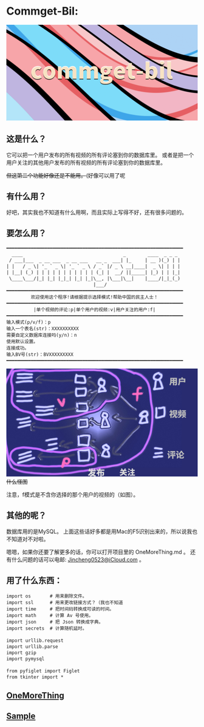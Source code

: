 # Commget-Bil:

![Image_Commget-Bil](assets/github_commget-bil_logo.png)

## 这是什么？

它可以把一个用户发布的所有视频的所有评论塞到你的数据库里。 
或者是把一个用户关注的其他用户发布的所有视频的所有评论塞到你的数据库里。

~~但这第二个功能好像还是不能用。~~(好像可以用了呢


## 有什么用？

好吧，其实我也不知道有什么用啊，而且实际上写得不好，还有很多问题的。


## 要怎么用？

    ━━━━━━━━━━━━━━━━━━━━━━━━━━━━━━━━━━━━━━━━━━━━━━━━━━━━━━━━━━━━━━━━━
      ____                                     _        ____  _ _ _ 
     / ___|___  _ __ ___  _ __ ___   __ _  ___| |_     | __ )(_) | |
    | |   / _ \| '_ ` _ \| '_ ` _ \ / _` |/ _ \ __|____|  _ \| | | |
    | |__| (_) | | | | | | | | | | | (_| |  __/ ||_____| |_) | | |_|
     \____\___/|_| |_| |_|_| |_| |_|\__, |\___|\__|    |____/|_|_(_)
                                    |___/                           
    ━━━━━━━━━━━━━━━━━━━━━━━━━━━━━━━━━━━━━━━━━━━━━━━━━━━━━━━━━━━━━━━━━
             欢迎使用这个程序!请根据提示选择模式!帮助中国的民主人士！         
    ━━━━━━━━━━━━━━━━━━━━━━━━━━━━━━━━━━━━━━━━━━━━━━━━━━━━━━━━━━━━━━━━━
              |单个视频的评论:p|单个用户的视频:v|用户关注的用户:f|          
    ━━━━━━━━━━━━━━━━━━━━━━━━━━━━━━━━━━━━━━━━━━━━━━━━━━━━━━━━━━━━━━━━━
    输入模式(p/v/f)：p
    输入一个表名(str)：XXXXXXXXXX
    需要自定义数据库连接吗(y/n)：n
    使用默认设置。
    连接成功。
    输入BV号(str)：BVXXXXXXXXX
    ━━━━━━━━━━━━━━━━━━━━━━━━━━━━━━━━━━━━━━━━━━━━━━━━━━━━━━━━━━━━━━━━━

![Image_Commget-Bil](assets/github_commget-bil_sim.jpg)
~~什么怪图~~

注意，f模式是不含你选择的那个用户的视频的（如图）。


## 其他的呢？

数据库用的是MySQL。
上面这些话好多都是用Mac的F5识别出来的，所以说我也不知道对不对啦。

嗯嗯，如果你还要了解更多的话，你可以打开项目里的 OneMoreThing.md 。
还有什么问题的话可以电邮: Jincheng0523@iCloud.com 。 


## 用了什么东西：

    import os       # 用来删除文件。
    import ssl      # 用来更改链接方式？（我也不知道
    import time     # 把时间码转换成可读的时间。
    import math     # 计算 Av 号使用。
    import json     # 把 Json 转换成字典。
    import secrets  # 计算随机延时。

    import urllib.request   
    import urllib.parse
    import gzip
    import pymysql

    from pyfiglet import Figlet
    from tkinter import *

## [OneMoreThing](OneMoreThing.md':include')

## [Sample](Sample.md':include')